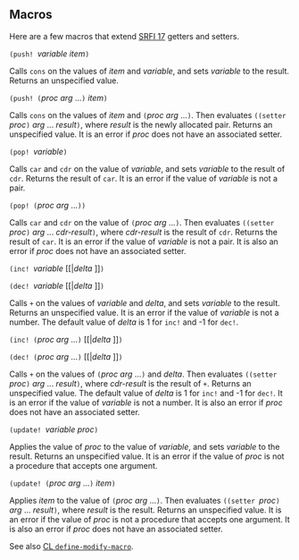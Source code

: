 ## Macros

Here are a few macros that extend [SRFI 17](http://srfi.schemers.org/srfi-17/srfi-17.html)
getters and setters.

`(push! `*variable item*`)`

Calls `cons` on the values of *item* and *variable*, and sets *variable* to the result.
Returns an unspecified value.

`(push! (`*proc arg* ...`)` *item*`)`

Calls `cons` on the values of *item* and `(`*proc arg* ...`)`.
Then evaluates `((setter `*proc*`)` *arg* ... *result*`)`,
where *result* is the newly allocated pair.   Returns an unspecified value.
It is an error if *proc* does not have an associated setter.

`(pop! `*variable*`)`

Calls `car` and `cdr` on the value of *variable*, and sets *variable* to the result of `cdr`.
Returns the result of `car`.  It is an error if the value of *variable* is not a pair.

`(pop! (`*proc arg* ...`))`

Calls `car` and `cdr` on the value of `(`*proc arg* ...`)`.
Then evaluates `((setter `*proc*`)` *arg* ... *cdr-result*`)`,
where *cdr-result* is the result of `cdr`.   Returns the result of `car`.
It is an error if the value of *variable* is not a pair.
It is also an error if *proc* does not have an associated setter.

`(inc! `*variable* [[|*delta* ]]`)`

`(dec! `*variable* [[|*delta* ]]`)`

Calls `+` on the values of *variable* and *delta*, and sets *variable* to the result.
Returns an unspecified value.  It is an error if the value of *variable* is not a number.
The default value of *delta* is 1 for `inc!` and -1 for `dec!`.

`(inc! (`*proc arg* ...`)` [[|*delta* ]]`)`

`(dec! (`*proc arg* ...`)` [[|*delta* ]]`)`

Calls `+` on the values of `(`*proc arg* ...`)` and *delta*.
Then evaluates `((setter `*proc*`)` *arg* ... *result*`)`,
where *cdr-result* is the result of `+`.   Returns an unspecified value.
The default value of *delta* is 1 for `inc!` and -1 for `dec!`.
It is an error if the value of *variable* is not a number.
It is also an error if *proc* does not have an associated setter.

`(update! `*variable proc*`)`

Applies the value of *proc* to the value of *variable*, and sets *variable* to the result.
Returns an unspecified value.
It is an error if the value of *proc* is not a procedure that accepts one argument.

`(update! (`*proc arg* ...`)` *item*`)`

Applies *item* to the value of `(`*proc arg* ...`)`.
Then evaluates `((setter `*proc*`)` *arg* ... *result*`)`, where *result* is the result.
Returns an unspecified value.
It is an error if the value of *proc* is not a procedure that accepts one argument.
It is also an error if *proc* does not have an associated setter.

See also [CL `define-modify-macro`](http://www.lispworks.com/documentation/HyperSpec/Body/m_defi_2.htm).

